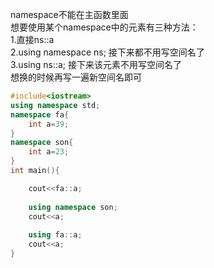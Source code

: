 namespace不能在主函数里面  	
想要使用某个namespace中的元素有三种方法：  
1.直接ns::a  
2.using namespace ns; 接下来都不用写空间名了  
3.using ns::a; 接下来该元素不用写空间名了  
想换的时候再写一遍新空间名即可  
```cpp
#include<iostream> 
using namespace std;
namespace fa{
	int a=39;
}
namespace son{
	int a=23;
}
int main(){

	cout<<fa::a;
  
	using namespace son;
	cout<<a;
  
	using fa::a;
	cout<<a;
}
```
